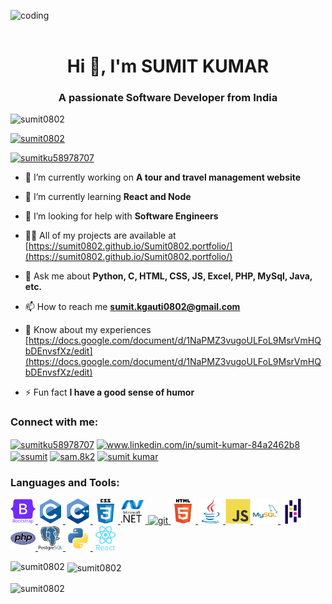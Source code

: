 <img align="right" alt="coding" width="1000" src="https://d2ooyrflu7lhqd.cloudfront.net/boringowl_io_programmer_sitting_in_front_of_computer_in_realist_4b87e153_f152_4ef2_a20c_f6c7a1f7d9ce_1_086352e9ea.png?format=auto"><br><br>
<h1 align="center">Hi 👋, I'm SUMIT KUMAR</h1>
<h3 align="center">A passionate Software Developer from India</h3>
<p align="left"> <img src="https://komarev.com/ghpvc/?username=sumit0802&label=Profile%20views&color=0e75b6&style=flat" alt="sumit0802" /> </p>

<p align="left"> <a href="https://github.com/ryo-ma/github-profile-trophy"><img src="https://github-profile-trophy.vercel.app/?username=sumit0802" alt="sumit0802" /></a> </p>

<p align="left"> <a href="https://twitter.com/sumitku58978707" target="blank"><img src="https://img.shields.io/twitter/follow/sumitku58978707?logo=twitter&style=for-the-badge" alt="sumitku58978707" /></a> </p>

- 🔭 I’m currently working on **A tour and travel management website**

- 🌱 I’m currently learning **React and Node**

- 🤝 I’m looking for help with **Software Engineers**

- 👨‍💻 All of my projects are available at [https://sumit0802.github.io/Sumit0802.portfolio/](https://sumit0802.github.io/Sumit0802.portfolio/)

- 💬 Ask me about **Python, C, HTML, CSS, JS, Excel, PHP, MySql, Java, etc.**

- 📫 How to reach me **sumit.kgauti0802@gmail.com**

- 📄 Know about my experiences [https://docs.google.com/document/d/1NaPMZ3vugoULFoL9MsrVmHQbDEnvsfXz/edit](https://docs.google.com/document/d/1NaPMZ3vugoULFoL9MsrVmHQbDEnvsfXz/edit)

- ⚡ Fun fact **I have a good sense of humor**

<h3 align="left">Connect with me:</h3>
<p align="left">
<a href="https://twitter.com/sumitku58978707" target="blank"><img align="center" src="https://raw.githubusercontent.com/rahuldkjain/github-profile-readme-generator/master/src/images/icons/Social/twitter.svg" alt="sumitku58978707" height="30" width="40" /></a>
<a href="https://linkedin.com/in/www.linkedin.com/in/sumit-kumar-84a2462b8" target="blank"><img align="center" src="https://raw.githubusercontent.com/rahuldkjain/github-profile-readme-generator/master/src/images/icons/Social/linked-in-alt.svg" alt="www.linkedin.com/in/sumit-kumar-84a2462b8" height="30" width="40" /></a>
<a href="https://fb.com/ssumit" target="blank"><img align="center" src="https://raw.githubusercontent.com/rahuldkjain/github-profile-readme-generator/master/src/images/icons/Social/facebook.svg" alt="ssumit" height="30" width="40" /></a>
<a href="https://instagram.com/sam.8k2" target="blank"><img align="center" src="https://raw.githubusercontent.com/rahuldkjain/github-profile-readme-generator/master/src/images/icons/Social/instagram.svg" alt="sam.8k2" height="30" width="40" /></a>
<a href="https://www.youtube.com/c/sumit kumar" target="blank"><img align="center" src="https://raw.githubusercontent.com/rahuldkjain/github-profile-readme-generator/master/src/images/icons/Social/youtube.svg" alt="sumit kumar" height="30" width="40" /></a>
</p>

<h3 align="left">Languages and Tools:</h3>
<p align="left"> <a href="https://getbootstrap.com" target="_blank" rel="noreferrer"> <img src="https://raw.githubusercontent.com/devicons/devicon/master/icons/bootstrap/bootstrap-plain-wordmark.svg" alt="bootstrap" width="40" height="40"/> </a> <a href="https://www.cprogramming.com/" target="_blank" rel="noreferrer"> <img src="https://raw.githubusercontent.com/devicons/devicon/master/icons/c/c-original.svg" alt="c" width="40" height="40"/> </a> <a href="https://www.w3schools.com/cpp/" target="_blank" rel="noreferrer"> <img src="https://raw.githubusercontent.com/devicons/devicon/master/icons/cplusplus/cplusplus-original.svg" alt="cplusplus" width="40" height="40"/> </a> <a href="https://www.w3schools.com/css/" target="_blank" rel="noreferrer"> <img src="https://raw.githubusercontent.com/devicons/devicon/master/icons/css3/css3-original-wordmark.svg" alt="css3" width="40" height="40"/> </a> <a href="https://dotnet.microsoft.com/" target="_blank" rel="noreferrer"> <img src="https://raw.githubusercontent.com/devicons/devicon/master/icons/dot-net/dot-net-original-wordmark.svg" alt="dotnet" width="40" height="40"/> </a> <a href="https://git-scm.com/" target="_blank" rel="noreferrer"> <img src="https://www.vectorlogo.zone/logos/git-scm/git-scm-icon.svg" alt="git" width="40" height="40"/> </a> <a href="https://www.w3.org/html/" target="_blank" rel="noreferrer"> <img src="https://raw.githubusercontent.com/devicons/devicon/master/icons/html5/html5-original-wordmark.svg" alt="html5" width="40" height="40"/> </a> <a href="https://www.java.com" target="_blank" rel="noreferrer"> <img src="https://raw.githubusercontent.com/devicons/devicon/master/icons/java/java-original.svg" alt="java" width="40" height="40"/> </a> <a href="https://developer.mozilla.org/en-US/docs/Web/JavaScript" target="_blank" rel="noreferrer"> <img src="https://raw.githubusercontent.com/devicons/devicon/master/icons/javascript/javascript-original.svg" alt="javascript" width="40" height="40"/> </a> <a href="https://www.mysql.com/" target="_blank" rel="noreferrer"> <img src="https://raw.githubusercontent.com/devicons/devicon/master/icons/mysql/mysql-original-wordmark.svg" alt="mysql" width="40" height="40"/> </a> <a href="https://pandas.pydata.org/" target="_blank" rel="noreferrer"> <img src="https://raw.githubusercontent.com/devicons/devicon/2ae2a900d2f041da66e950e4d48052658d850630/icons/pandas/pandas-original.svg" alt="pandas" width="40" height="40"/> </a> <a href="https://www.php.net" target="_blank" rel="noreferrer"> <img src="https://raw.githubusercontent.com/devicons/devicon/master/icons/php/php-original.svg" alt="php" width="40" height="40"/> </a> <a href="https://www.postgresql.org" target="_blank" rel="noreferrer"> <img src="https://raw.githubusercontent.com/devicons/devicon/master/icons/postgresql/postgresql-original-wordmark.svg" alt="postgresql" width="40" height="40"/> </a> <a href="https://www.python.org" target="_blank" rel="noreferrer"> <img src="https://raw.githubusercontent.com/devicons/devicon/master/icons/python/python-original.svg" alt="python" width="40" height="40"/> </a> <a href="https://reactjs.org/" target="_blank" rel="noreferrer"> <img src="https://raw.githubusercontent.com/devicons/devicon/master/icons/react/react-original-wordmark.svg" alt="react" width="40" height="40"/> </a> </p>

<p><img align="left" src="https://github-readme-stats.vercel.app/api/top-langs?username=sumit0802&show_icons=true&locale=en&layout=compact" alt="sumit0802" /></p>

<p>&nbsp;<img align="center" src="https://github-readme-stats.vercel.app/api?username=sumit0802&show_icons=true&locale=en" alt="sumit0802" /></p>

<p><img align="center" src="https://github-readme-streak-stats.herokuapp.com/?user=sumit0802&" alt="sumit0802" /></p>
